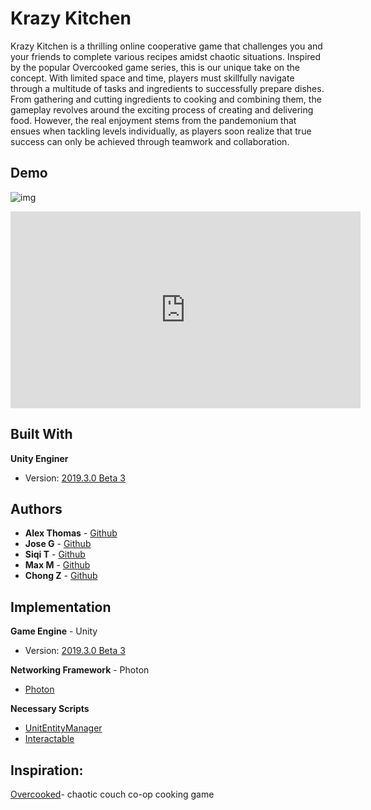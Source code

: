 # Krazy Kitchen

Krazy Kitchen is a thrilling online cooperative game that challenges you and your friends to complete various recipes amidst chaotic situations. Inspired by the popular Overcooked game series, this is our unique take on the concept. With limited space and time, players must skillfully navigate through a multitude of tasks and ingredients to successfully prepare dishes. From gathering and cutting ingredients to cooking and combining them, the gameplay revolves around the exciting process of creating and delivering food. However, the real enjoyment stems from the pandemonium that ensues when tackling levels individually, as players soon realize that true success can only be achieved through teamwork and collaboration.

## Demo
![img](https://github.com/athom031/KrazyKitchen/blob/master/KrazyKitchen.png)
<br/>

<iframe width="560" height="315" src="https://www.youtube.com/embed/16-g_YCpumI" title="YouTube video player" frameborder="0" allow="accelerometer; autoplay; clipboard-write; encrypted-media; gyroscope; picture-in-picture; web-share" allowfullscreen></iframe>

## Built With

**Unity Enginer**
* Version: [2019.3.0 Beta 3](https://unity3d.com/unity/beta/2019.3.0b3)

## Authors

* **Alex Thomas** - [Github](https://github.com/athom031)
* **Jose G** - [Github](https://github.com/LadyEbony)
* **Siqi T** - [Github](https://github.com/SiqiT)
* **Max M** - [Github](https://github.com/mmckee003)
* **Chong Z** - [Github](https://github.com/ChongZuo)

## Implementation

**Game Engine** - Unity
* Version: [2019.3.0 Beta 3](https://unity3d.com/unity/beta/2019.3.0b3)

**Networking Framework** - Photon
* [Photon](https://www.photonengine.com/pun) <br/>

**Necessary Scripts**
* [UnitEntityManager](https://docs.unity3d.com/Packages/com.unity.entities@0.0/api/Unity.Entities.EntityManager.html)
* [Interactable](https://docs.unity3d.com/540/Documentation/ScriptReference/UI.Selectable-interactable.html)

## Inspiration:
[Overcooked](https://store.steampowered.com/app/448510/Overcooked/)- chaotic couch co-op cooking game
